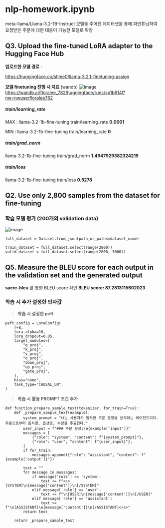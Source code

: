 # nlp-homework.ipynb
meta-llama/Llama-3.2-1B-Instruct 모델을 주어진 데이터셋을 통해 파인튜닝하여 요청받은 주문에 대한 대응이 가능한 모델로 확장

## Q3. Upload the fine-tuned LoRA adapter to the Hugging Face Hub
**업로드한 모델 경로** : 

https://huggingface.co/shlee0/llama-3.2.1-finetuning-assign

**모델 finetuning 진행 시 지표** (wandb)
![image](https://github.com/user-attachments/assets/5f2c79ee-e5c6-428e-b2ee-c4262c2469fc)
https://wandb.ai/floralee_782/huggingface/runs/sp1b614l?nw=nwuserfloralee782


##### train/learning_rate
MAX : llama-3.2-1b-fine-tuning train/learning_rate	**0.0001**

MIN : llama-3.2-1b-fine-tuning train/learning_rate	**0**


##### train/grad_norm
llama-3.2-1b-fine-tuning train/grad_norm	**1.4947929382324219**

##### train/loss
llama-3.2-1b-fine-tuning train/loss	**0.5278**

## Q2. Use only 2,800 samples from the dataset for fine-tuning
### 학습 모델 평가 (200개의 validation data)
![image](https://github.com/user-attachments/assets/e641eb12-19db-468c-9cac-3f9ed2cd5ac4)
```
full_dataset = Dataset.from_json(path_or_paths=dataset_name)

train_dataset = full_dataset.select(range(2800))
valid_dataset = full_dataset.select(range(2800, 3000))
```

## Q5. Measure the BLEU score for each output in the validation set and the generated output
**sacre-bleu** 를 통한 BLEU score 확인
**BLEU score: 87.2813115602023**

### 학습 시 추가 설정한 인자값

> **학습 시 설정한 peft**
```
peft_config = LoraConfig(
    r=8,
    lora_alpha=16,
    lora_dropout=0.05,
    target_modules=[
        "q_proj",
        "k_proj",
        "v_proj",
        "o_proj",
        "down_proj",
        "up_proj",
        "gate_proj",
    ],
    bias="none",
    task_type="CAUSAL_LM",
)
```

> **학습 시 활용 PROMPT 조건 추가**
```
def function_prepare_sample_text(tokenizer, for_train=True):
    def _prepare_sample_text(example):
        system_prompt = "너는 사용자가 입력한 주문 문장을 분석하는 에이전트이다. 주문으로부터 음식명, 옵션명, 수량을 추출한다."
        user_input = f"### 주문 문장:\n{example['input']}"
        messages = [
            {"role": "system", "content": f"{system_prompt}"},
            {"role": "user", "content": f"{user_input}"},
        ]
        if for_train:
            messages.append({"role": "assistant", "content": f"{example['output']}"})

        text = ""
        for message in messages:
            if message['role'] == 'system':
                text += f"<s>[SYSTEM]\n{message['content']}\n[/SYSTEM]"
            elif message['role'] == 'user':
                text += f"\n[USER]\n{message['content']}\n[/USER]"
            elif message['role'] == 'assistant':
                text += f"\n[ASSISTANT]\n{message['content']}\n[/ASSISTANT]</s>"
        return text

    return _prepare_sample_text
```

